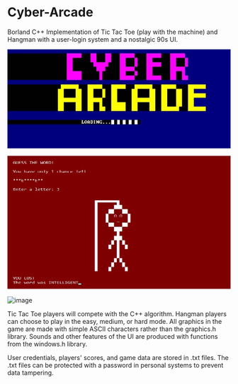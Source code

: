 # Cyber-Arcade
Borland C++ Implementation of Tic Tac Toe (play with the machine) and Hangman with a user-login system and a nostalgic 90s UI.

![Alt Text](https://github.com/nithishakumar/Cyber-Arcade/blob/main/UI%20Images/Cyber%20Arcade%20UI%201.jpg)

![Alt Text](https://github.com/nithishakumar/Cyber-Arcade/blob/main/UI%20Images/Hangman%20UI%202.jpg)

![image](https://user-images.githubusercontent.com/73742037/212495740-5377b1d9-ccd7-4997-b14e-1e27fc1f8055.png)


Tic Tac Toe players will compete with the C++ algorithm. Hangman players can choose to play in the easy, medium, or hard mode.
All graphics in the game are made with simple ASCII characters rather than the graphics.h library. Sounds and other features of 
the UI are produced with functions from the windows.h library. 

User credentials, players' scores, and game data are stored in .txt files. The .txt files can be protected with a password in 
personal systems to prevent data tampering.

